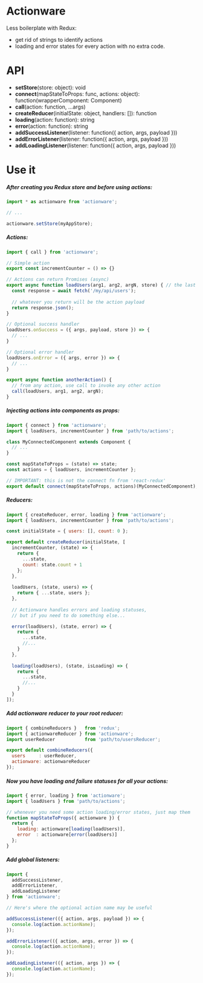 # Actionware
Less boilerplate with Redux: 
- get rid of strings to identify actions
- loading and error states for every action with no extra code.

# API
- **setStore**(store: object): void
- **connect**(mapStateToProps: func, actions: object): function(wrapperComponent: Component)
- **call**(action: function, ...args)
- **createReducer**(initialState: object, handlers: []): function
- **loading**(action: function): string
- **error**(action: function): string
- **addSuccessListener**(listener: function({ action, args, payload }))
- **addErrorListener**(listener: function({ action, args, payload }))
- **addLoadingListener**(listener: function({ action, args, payload }))

# Use it

##### After creating you Redux store and before using actions:

```js
import * as actionware from 'actionware';

// ...

actionware.setStore(myAppStore);
```

##### Actions:
```js
import { call } from 'actionware';

// Simple action
export const incrementCounter = () => {}

// Actions can return Promises (async)
export async function loadUsers(arg1, arg2, argN, store) { // the last arg is always the store
  const response = await fetch('/my/api/users');
  
  // whatever you return will be the action payload 
  return response.json();   
}

// Optional success handler
loadUsers.onSuccess = ({ args, payload, store }) => {
  // ...
}

// Optional error handler
loadUsers.onError = ({ args, error }) => {
  // ...
}

export async function anotherAction() {
  // from any action, use call to invoke any other action 
  call(loadUsers, arg1, arg2, argN);
}
```

##### Injecting actions into components as props:
```js
import { connect } from 'actionware';
import { loadUsers, incrementCounter } from 'path/to/actions';

class MyConnectedComponent extends Component {
  // ...
}

const mapStateToProps = (state) => state;
const actions = { loadUsers, incrementCounter };

// IMPORTANT: this is not the connect fn from 'react-redux'
export default connect(mapStateToProps, actions)(MyConnectedComponent);

```

##### Reducers:
```js
import { createReducer, error, loading } from 'actionware';
import { loadUsers, incrementCounter } from 'path/to/actions';

const initialState = { users: [], count: 0 };

export default createReducer(initialState, [
  incrementCounter, (state) => {
    return { 
      ...state, 
      count: state.count + 1
    };  
  },
  
  loadUsers, (state, users) => {
    return { ...state, users };
  },
  
  // Actionware handles errors and loading statuses,
  // but if you need to do something else...

  error(loadUsers), (state, error) => {
    return {
      ...state,
      //...
    }
  },
  
  loading(loadUsers), (state, isLoading) => {
    return {
      ...state,
      //...
    }
  }
]);
```

##### Add actionware reducer to your root reducer:
```js
import { combineReducers }   from 'redux';
import { actionwareReducer } from 'actionware';
import userReducer           from 'path/to/usersReducer';

export default combineReducers({
  users     : userReducer,
  actionware: actionwareReducer
});
```

##### Now you have loading and failure statuses for all your actions:
```js
import { error, loading } from 'actionware';
import { loadUsers } from 'path/to/actions';

// whenever you need some action loading/error states, just map them
function mapStateToProps({ actionware }) {
  return {
    loading: actionware[loading(loadUsers)],
    error  : actionware[error(loadUsers)]
  };
}
```

##### Add global listeners:
```js
import { 
  addSuccessListener, 
  addErrorListener, 
  addLoadingListener 
} from 'actionware';

// Here's where the optional action name may be useful

addSuccessListener(({ action, args, payload }) => {
  console.log(action.actionName);
});

addErrorListener(({ action, args, error }) => {
  console.log(action.actionName);
});

addLoadingListener(({ action, args }) => {
  console.log(action.actionName);
});
```
